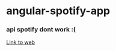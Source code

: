 # angular-spotify-app

### api spotify dont work :(

<a href="https://femave.github.io/angular-spotify-app/">Link to web</a>

